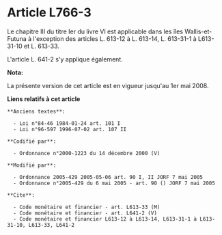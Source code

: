 # Article L766-3

Le chapitre III du titre Ier du livre VI est applicable dans les îles Wallis-et-Futuna à l'exception des articles L. 613-12 à
L. 613-14, L. 613-31-1 à L613-31-10 et L. 613-33.

L'article L. 641-2 s'y applique également.

**Nota:**

La présente version de cet article est en vigueur jusqu'au 1er mai 2008.

**Liens relatifs à cet article**

	**Anciens textes**:

	  - Loi n°84-46 1984-01-24 art. 101 I
	  - Loi n°96-597 1996-07-02 art. 107 II

	**Codifié par**:

	  - Ordonnance n°2000-1223 du 14 décembre 2000 (V)

	**Modifié par**:

	  - Ordonnance 2005-429 2005-05-06 art. 90 I, II JORF 7 mai 2005
	  - Ordonnance n°2005-429 du 6 mai 2005 - art. 90 () JORF 7 mai 2005

	**Cite**:

	  - Code monétaire et financier - art. L613-33 (M)
	  - Code monétaire et financier - art. L641-2 (V)
	  - Code monétaire et financier L613-12 à L613-14, L613-31-1 à L613-31-10, L613-33, L641-2
